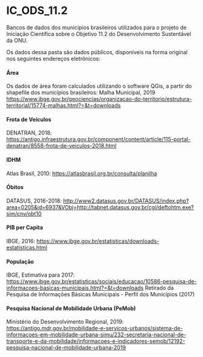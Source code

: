 # IC_ODS_11.2
Bancos de dados dos municípios brasileiros utilizados para o projeto de Iniciação Científica sobre o Objetivo 11.2 do Desenvolvimento Sustentável da ONU.

  Os dados dessa pasta são dados públicos, disponíveis na forma original nos seguintes endereços eletrônicos:

#### Área
Os dados de área foram calculados utilizando o software QGis, a partir do shapefile dos municípios brasileiros:
Malha Municipal, 2019 <https://www.ibge.gov.br/geociencias/organizacao-do-territorio/estrutura-territorial/15774-malhas.html?=&t=downloads>

#### Frota de Veículos
DENATRAN, 2018: <https://antigo.infraestrutura.gov.br/component/content/article/115-portal-denatran/8558-frota-de-veiculos-2018.html>

#### IDHM
Atlas Brasil, 2010: <https://atlasbrasil.org.br/consulta/planilha>

#### Óbitos
DATASUS, 2016-2018: <http://www2.datasus.gov.br/DATASUS/index.php?area=0205&id=6937&VObj=http://tabnet.datasus.gov.br/cgi/deftohtm.exe?sim/cnv/obt10>

#### PIB per Capita
IBGE, 2016: <https://www.ibge.gov.br/estatisticas/downloads-estatisticas.html>

#### População
IBGE, Estimativa para 2017: <https://www.ibge.gov.br/estatisticas/sociais/educacao/10586-pesquisa-de-informacoes-basicas-municipais.html?=&t=downloads>
Retirado da Pesquisa de Informações Básicas Municipais - Perfil dos Municípios (2017)

#### Pesquisa Nacional de Mobilidade Urbana (PeMob)
Ministério do Desenvolvimento Regional, 2019: <https://antigo.mdr.gov.br/mobilidade-e-servicos-urbanos/sistema-de-informacoes-em-mobilidade-urbana-simu/232-secretaria-nacional-de-transporte-e-da-mobilidade/informacoes-e-indicadores-semob/12192-pesquisa-nacional-de-mobilidade-urbana-2019>
